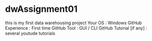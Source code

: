 # dwAssignment01
this is my first data warehousing project
Your OS : Windows
GitHub Experience : First time
GitHub Tool : GUI / CLI
GitHub Tutorial [if any] : several youtude tutorials
